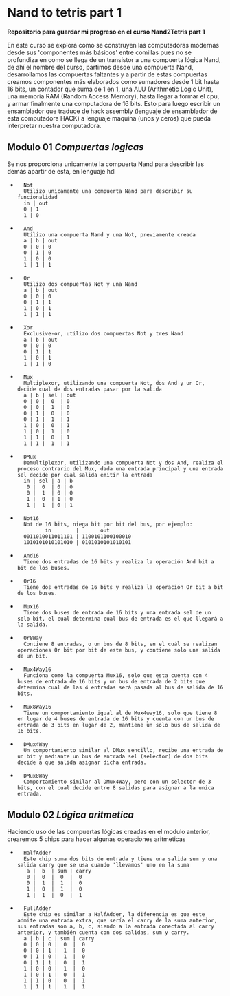 # Nand to tetris part 1

**Repositorio para guardar mi progreso en el curso Nand2Tetris part 1**

En este curso se explora como se construyen las computadoras modernas desde sus 'componentes más básicos' entre comillas pues no se profundiza en como se llega de un transistor a una compuerta lógica Nand, de ahí el nombre del curso, partimos desde una compuerta Nand, desarrollamos las compuertas faltantes y a partir de estas compuertas creamos componentes más elaborados como sumadores desde 1 bit hasta 16 bits, un contador que suma de 1 en 1, una ALU (Arithmetic Logic Unit), una memoria RAM (Random Access Memory), hasta llegar a formar el cpu, y armar finalmente una computadora de 16 bits.
Esto para luego escribir un ensamblador que traduce de hack assembly (lenguaje de ensamblador de esta computadora HACK) a lenguaje maquina (unos y ceros) que pueda interpretar nuestra computadora.

## Modulo 01 ***Compuertas logicas***

Se nos proporciona unicamente la compuerta Nand para describir las demás apartir de esta, en lenguaje hdl
    
-       Not
        Utilizo unicamente una compuerta Nand para describir su funcionalidad
        in | out
        0 | 1 
        1 | 0

-       And
        Utilizo una compuerta Nand y una Not, previamente creada
        a | b | out
        0 | 0 | 0
        0 | 1 | 0
        1 | 0 | 0
        1 | 1 | 1

-       Or
        Utilizo dos compuertas Not y una Nand
        a | b | out
        0 | 0 | 0
        0 | 1 | 1
        1 | 0 | 1
        1 | 1 | 1

-       Xor
        Exclusive-or, utilizo dos compuertas Not y tres Nand
        a | b | out
        0 | 0 | 0
        0 | 1 | 1
        1 | 0 | 1
        1 | 1 | 0

-       Mux
        Multiplexor, utilizando una compuerta Not, dos And y un Or, decide cual de dos entradas pasar por la salida 
        a | b | sel | out
        0 | 0 |  0  | 0
        0 | 0 |  1  | 0
        0 | 1 |  0  | 0
        0 | 1 |  1  | 1
        1 | 0 |  0  | 1
        1 | 0 |  1  | 0
        1 | 1 |  0  | 1 
        1 | 1 |  1  | 1

-       DMux
        Demultiplexor, utilizando una compuerta Not y dos And, realiza el proceso contrario del Mux, dada una entrada principal y una entrada sel decide por cual salida emitir la entrada
        in | sel | a | b
         0 |  0  | 0 | 0
         0 |  1  | 0 | 0
         1 |  0  | 1 | 0
         1 |  1  | 0 | 1

-       Not16
        Not de 16 bits, niega bit por bit del bus, por ejemplo:
               in        |       out
        0011010011011101 | 1100101100100010
        1010101010101010 | 0101010101010101

-       And16
        Tiene dos entradas de 16 bits y realiza la operación And bit a bit de los buses.

-       Or16
        Tiene dos entradas de 16 bits y realiza la operación Or bit a bit de los buses.

-       Mux16
        Tiene dos buses de entrada de 16 bits y una entrada sel de un solo bit, el cual determina cual bus de entrada es el que llegará a la salida.

-       Or8Way
        Contiene 8 entradas, o un bus de 8 bits, en el cuál se realizan operaciones Or bit por bit de este bus, y contiene solo una salida de un bit.

-       Mux4Way16
        Funciona como la compuerta Mux16, solo que esta cuenta con 4 buses de entrada de 16 bits y un bus de entrada de 2 bits que determina cual de las 4 entradas será pasada al bus de salida de 16 bits.

-       Mux8Way16
        Tiene un comportamiento igual al de Mux4way16, solo que tiene 8 en lugar de 4 buses de entrada de 16 bits y cuenta con un bus de entrada de 3 bits en lugar de 2, mantiene un solo bus de salida de 16 bits.

-       DMux4Way
        Un comportamiento similar al DMux sencillo, recibe una entrada de un bit y mediante un bus de entrada sel (selector) de dos bits decide a que salida asignar dicha entrada.

-       DMux8Way
        Comportamiento similar al DMux4Way, pero con un selector de 3 bits, con el cual decide entre 8 salidas para asignar a la unica entrada.


## Modulo 02 ***Lógica aritmetica***

Haciendo uso de las compuertas lógicas creadas en el modulo anterior, crearemos 5 chips para hacer algunas operaciones aritmeticas

-       HalfAdder
        Este chip suma dos bits de entrada y tiene una salida sum y una salida carry que se usa cuando 'llevamos' uno en la suma
         a |  b  | sum | carry
         0 |  0  |  0  |  0
         0 |  1  |  1  |  0
         1 |  0  |  1  |  0
         1 |  1  |  0  |  1
        
-       FullAdder
        Este chip es similar a HalfAdder, la diferencia es que este admite una entrada extra, que sería el carry de la suma anterior, sus entradas son a, b, c, siendo a la entrada conectada al carry anterior, y también cuenta con dos salidas, sum y carry.
        a | b | c | sum | carry
        0 | 0 | 0 |  0  |  0
        0 | 0 | 1 |  1  |  0
        0 | 1 | 0 |  1  |  0
        0 | 1 | 1 |  0  |  1
        1 | 0 | 0 |  1  |  0
        1 | 0 | 1 |  0  |  1
        1 | 1 | 0 |  0  |  1
        1 | 1 | 1 |  1  |  1